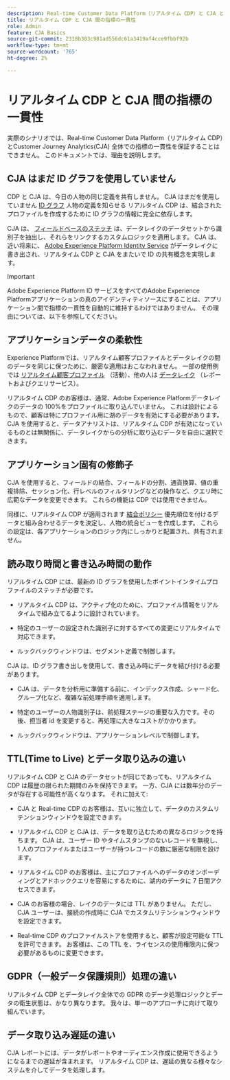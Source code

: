 ```yaml
---
description: Real-time Customer Data Platform（リアルタイム CDP）と CJA との間の指標の一貫性に影響する要因について説明します。
title: リアルタイム CDP と CJA 間の指標の一貫性
role: Admin
feature: CJA Basics
source-git-commit: 2318b303c981ad556dc61a3419af4cce9fbbf92b
workflow-type: tm+mt
source-wordcount: '765'
ht-degree: 2%

---
```



# リアルタイム CDP と CJA 間の指標の一貫性

実際のシナリオでは、Real-time Customer Data Platform（リアルタイム CDP）とCustomer Journey Analytics(CJA) 全体での指標の一貫性を保証することはできません。 このドキュメントでは、理由を説明します。

## CJA はまだ ID グラフを使用していません

CDP と CJA は、今日の人物の同じ定義を共有しません。 CJA はまだを使用していません [ID グラフ](https://experienceleague.adobe.com/docs/experience-platform/identity/home.html?lang=ja) 人物の定義を知らせる リアルタイム CDP は、結合されたプロファイルを作成するために ID グラフの情報に完全に依存します。

CJA は、 [フィールドベースのステッチ](/help/connections/cca/overview.md) は、データレイクのデータセットから識別子を抽出し、それらをリンクするカスタムロジックを適用します。 CJA は、近い将来に、 [Adobe Experience Platform Identity Service](https://experienceleague.adobe.com/docs/experience-platform/identity/home.html?lang=en) がデータレイクに書き出され、リアルタイム CDP と CJA をまたいで ID の共有概念を実現します。

>[!IMPORTANT]
>
>Adobe Experience Platform ID サービスをすべてのAdobe Experience Platformアプリケーションの真のアイデンティティソースにすることは、アプリケーション間で指標の一貫性を自動的に維持するわけではありません。 その理由については、以下を参照してください。

## アプリケーションデータの柔軟性

Experience Platformでは、リアルタイム顧客プロファイルとデータレイクの間のデータを同じに保つために、厳密な適用はおこなわれません。 一部の使用例では [リアルタイム顧客プロファイル](https://experienceleague.adobe.com/docs/experience-platform/rtcdp/profile/profile-overview.html?lang=en) （活動）、他の人は [データレイク](https://business.adobe.com/blog/basics/data-lake) （レポートおよびクエリサービス）。

リアルタイム CDP のお客様は、通常、Adobe Experience Platformデータレイクのデータの 100%をプロファイルに取り込んでいません。 これは設計によるもので、顧客は特にプロファイル用に湖のデータを有効にする必要があります。 CJA を使用すると、データアナリストは、リアルタイム CDP が有効になっているものとは無関係に、データレイクからの分析に取り込むデータを自由に選択できます。

## アプリケーション固有の修飾子

CJA を使用すると、フィールドの結合、フィールドの分割、通貨換算、値の重複排除、セッション化、行レベルのフィルタリングなどの操作など、クエリ時に広範なデータを変更できます。 これらの機能は CDP では使用できません。

同様に、リアルタイム CDP が適用されます [結合ポリシー](https://experienceleague.adobe.com/docs/experience-platform/profile/merge-policies/overview.html?lang=en) 優先順位を付けるデータと組み合わせるデータを決定し、人物の統合ビューを作成します。 これらの設定は、各アプリケーションのロジック内にしっかりと配置され、共有されません。

## 読み取り時間と書き込み時間の動作

リアルタイム CDP には、最新の ID グラフを使用したポイントインタイムプロファイルのステッチが必要です。

* リアルタイム CDP は、アクティブ化のために、プロファイル情報をリアルタイムで組み立てるように設計されています。

* 特定のユーザーの設定された識別子に対するすべての変更にリアルタイムで対応できます。

* ルックバックウィンドウは、セグメント定義で制御します。

CJA は、ID グラフ書き出しを使用して、書き込み時にデータを結び付ける必要があります。

* CJA は、データを分析用に準備する前に、インデックス作成、シャード化、グループ化など、複雑な前処理手順を適用します。

* 特定のユーザーの人物識別子は、前処理ステージの重要な入力です。その後、担当者 id を変更すると、再処理に大きなコストがかかります。

* ルックバックウィンドウは、アプリケーションレベルで制御します。

## TTL(Time to Live) とデータ取り込みの違い

リアルタイム CDP と CJA のデータセットが同じであっても、リアルタイム CDP は履歴の限られた期間のみを保持できます。 一方、CJA には数年分のデータが存在する可能性が高くなります。 それに加えて:

* CJA と Real-time CDP のお客様は、互いに独立して、データのカスタムリテンションウィンドウを設定できます。

* リアルタイム CDP と CJA は、データを取り込むための異なるロジックを持ちます。 CJA は、ユーザー ID やタイムスタンプのないレコードを無視し、1 人のプロファイルまたはユーザーが持つレコードの数に厳密な制限を設けます。

* リアルタイム CDP のお客様は、主にプロファイルへのデータのオンボーディングとアドホッククエリを容易にするために、湖内のデータに 7 日間アクセスできます。

* CJA のお客様の場合、レイクのデータには TTL がありません。 ただし、CJA ユーザーは、接続の作成時に CJA でカスタムリテンションウィンドウを設定できます。

* Real-time CDP のプロファイルストアを使用すると、顧客が設定可能な TTL を許可できます。 お客様は、この TTL を、ライセンスの使用権限内に保つ必要があるものに変更できます。

## GDPR（一般データ保護規則）処理の違い

リアルタイム CDP とデータレイク全体での GDPR のデータ処理ロジックとデータの衛生状態は、かなり異なります。 我々は、単一のアプローチに向けて取り組んでいます。

## データ取り込み遅延の違い

CJA レポートには、データがレポートやオーディエンス作成に使用できるようになるまでの遅延が含まれます。 リアルタイム CDP は、遅延の異なる様々なシステムを介してデータを処理します。
